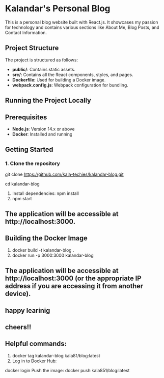 # Kalandar's Personal Blog

This is a personal blog website built with React.js. It showcases my passion for technology and contains various sections like About Me, Blog Posts, and Contact Information.

## Project Structure

The project is structured as follows:

- **public/**: Contains static assets.
- **src/**: Contains all the React components, styles, and pages.
- **Dockerfile**: Used for building a Docker image.
- **webpack.config.js**: Webpack configuration for bundling.

## Running the Project Locally


## Prerequisites

- **Node.js**: Version 14.x or above
- **Docker**: Installed and running

## Getting Started

### 1. Clone the repository
git clone https://github.com/kala-techies/kalandar-blog.git

cd kalandar-blog


1. Install dependencies:
   npm install
2. npm start
## The application will be accessible at http://localhost:3000.

## Building the Docker Image
   1.  docker build -t kalandar-blog .
   2.   docker run -p 3000:3000 kalandar-blog
## The application will be accessible at http://localhost:3000 (or the appropriate IP address if you are accessing it from another device).

## happy learinig
## cheers!!

## Helpful commands:
1. docker tag kalandar-blog kala81/blog:latest
2. Log in to Docker Hub:

docker login
Push the image:
docker push kala851/blog:latest
